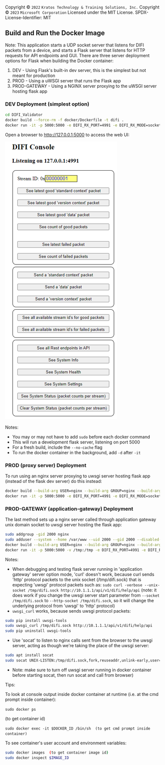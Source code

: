 Copyright © `2022` `Kratos Technology & Training Solutions, Inc.`
Copyright © `2023` `Microsoft Corporation`
Licensed under the MIT License.
SPDX-License-Identifier: MIT

## Build and Run the Docker Image

Note: This application starts a UDP socket server that listens for DIFI packets from a device, and starts a Flask server that listens for HTTP requests for API endpoints and GUI. There are three server deployment options for Flask when building the Docker container:

1. DEV - Using Flask's built-in dev server, this is the simplest but not meant for production
2. PROD - Using a uWSGI server that runs the Flask app
3. PROD-GATEWAY - Using a NGINX server proxying to the uWSGI server hosting flask app

### DEV Deployment (simplest option)

```bash
cd DIFI_Validator
docker build --force-rm -f docker/Dockerfile -t difi .
docker run -it -p 5000:5000 -e DIFI_RX_PORT=4991 -e DIFI_RX_MODE=socket -e FLASK_DEPLOY_ENV=dev difi
```

Open a browser to http://127.0.0.1:5000 to access the web UI:

![](../../images/difi_validator.png)

Notes: 
- You may or may not have to add `sudo` before each docker command
- This will run a development flask server, listening on port 5000
- For a fresh build, include the `--no-cache` flag
- To run the docker container in the background, add `-d` after `-it`

### PROD (proxy server) Deployment

To run using an nginx server proxying to uwsgi server hosting flask app (instead of the flask dev server) do this instead:

```bash
docker build --build-arg USER=nginx --build-arg GROUP=nginx --build-arg UID=2000 --build-arg GID=2000 --force-rm -f docker/Dockerfile -t difi .
docker run -it -p 5000:5000 -e DIFI_RX_PORT=4991 -e DIFI_RX_MODE=socket -e FLASK_DEPLOY_ENV=prod difi
```

### PROD-GATEWAY (application-gateway) Deployment

The last method sets up a nginx server called through application gateway unix domain socket to uwsgi server hosting the flask app:

```bash
sudo addgroup -gid 2000 nginx
sudo adduser --system --home /var/www --uid 2000 --gid 2000 --disabled-login nginx
docker build --build-arg USER=nginx --build-arg GROUP=nginx --build-arg UID=2000 --build-arg GID=2000 --force-rm -f docker/Dockerfile -t difi .
docker run -it -p 5000:5000 -v /tmp:/tmp -e DIFI_RX_PORT=4991 -e DIFI_RX_MODE=socket -e FLASK_DEPLOY_ENV=prod-gateway difi
```

Notes:
-  When debugging and testing flask server running in 'application gateway' server option mode, 'curl' doesn't work, because curl sends 'http' protocol packets to the unix socket (/tmp/difi.sock) that is expecting 'uwsgi' protocol packets such as: `sudo curl -verbose --unix-socket /tmp/difi.sock http://10.1.1.1/api/v1/difi/help/api` (note: it does work if you change the uwsgi server start parameter from `--socket /tmp/difi.sock` to `--http-socket /tmp/difi.sock`, so it will change the underlying protocol from 'uwsgi' to 'http' protocol)
-  `uwsgi_curl` works, because sends uwsgi protocol packets:
```bash
sudo pip install uwsgi-tools
sudo uwsgi_curl /tmp/difi.sock http://10.1.1.1/api/v1/difi/help/api
sudo pip uninstall uwsgi-tools
```
-  Use 'socat' to listen to nginx calls sent from the browser to the uwsgi server, acting as though we're taking the place of the uwsgi server:
```bash
sudo apt install socat
sudo socat UNIX-LISTEN:/tmp/difi.sock,fork,reuseaddr,unlink-early,user=www-data,group=www-data,mode=777 -
```
-  Note: make sure to turn off uwsgi server running in docker container before starting socat, then run socat and call from browser)


Tips:

To look at console output inside docker container at runtime (i.e. at the cmd prompt inside container):

`sudo docker ps`

(to get container id)

`sudo docker exec -it $DOCKER_ID /bin/sh  (to get cmd prompt inside container)`

To see container's user account and environment variables:
```bash
sudo docker images  (to get container image id)
sudo docker inspect $IMAGE_ID
```